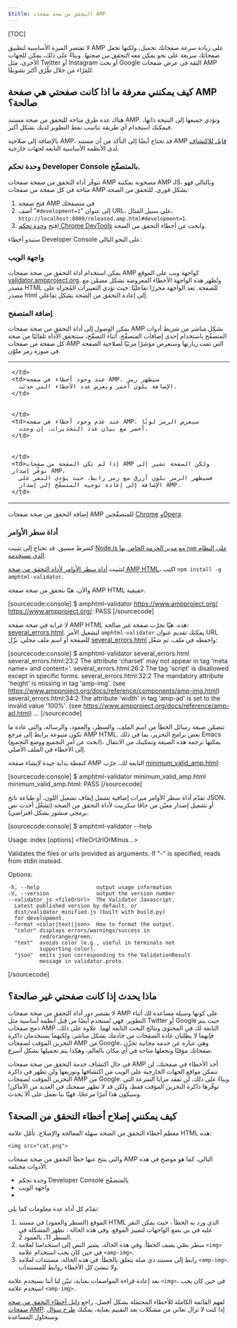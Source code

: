 ```yaml
---
$title: التحقق من صحة صفحات AMP
---
```

[TOC]

لا تقتصر الميزة الأساسية لتطبيق AMP على زيادة سرعة صفحاتك تحميل، ولكنها تجعل صفحاتك سريعة على نحو يمكن معه *التحقق من صحتها*. وبناءً على ذلك، يمكن للجهات الأخرى، مثل Twitter أو Instagram أو بحث Google الثقة في عرض صفحات AMP للقرّاء من خلال طُرُق أكثر تشويقًا.

## كيف يمكنني معرفة ما اذا كانت صفحتي هي صفحة AMP صالحة؟

هناك عدة طرق متاحة للتحقق من صحة مستند AMP. وتؤدي جميعها
إلى النتيجة ذاتها، فيمكنك استخدام أي طريقة تناسب
نمط التطوير لديك بشكل أكبر.

بالإضافة إلى صلاحية AMP، قد تحتاج أيضًا إلى التأكد من أن مستند AMP [قابل للاكتشاف](/ar/docs/fundamentals/discovery.html) لدى الأنظمة الأساسية التابعة لجهات خارجية.

### وحدة تحكم Developer Console بالمتصفّح.

تتوفّر أداة التحقق من صفحة صفحات AMP مصحوبة بمكتبة AMP JS، وبالتالي فهو متاحة في كل صفحة من صفحات AMP بشكل فوري. للتحقق من الصحة:

  1. فتح صفحة AMP في متصفحك
  1. أضف "`#development=1`" إلى عنوان URL، على سبيل المثال، `http://localhost:8000/released.amp.html#development=1`.
  1. افتح [وحدة تحكم Chrome DevTools](https://developers.google.com/web/tools/chrome-devtools/debug/console/) وابحث عن أخطاء التحقق من الصحة.

ستبدو أخطاء Developer Console على النحو التالي:

<amp-img src="/static/img/docs/validator_errors.png" width="713" height="243" layout="responsive" alt="Screen grab of AMP Validator errors in chrome developer console"></amp-img>


### واجهة الويب

يمكن استخدام أداة التحقق من صحة صفحات AMP كواجهة ويب على الموقع
[validator.ampproject.org](https://validator.ampproject.org/). وتُظهر
هذه الواجهة الأخطاء المعروضة بشكل مضمّن مع مصدر HTML للصفحة.
تعد الواجهة محررًا تفاعليًا: حيث تؤدي التغييرات المُجراة على مصدر html إلى
إعادة التحقق من الصحة بشكل تفاعلي.

<amp-img src="/static/img/docs/validator_web_ui.png" width="660" height="507" layout="responsive" alt="Screen grab of validator.ampproject.org with error examples."></amp-img>


### إضافة المتصفح

يمكن الوصول إلى أداة التحقق من صحة صفحات AMP بشكل مباشر من شريط أدوات المتصفّح باستخدام
إحدى إضافات المتصفّح. أثناء التصفّح، ستتحقق الأداة تلقائيًا من صحة كل صفحة من صفحات AMP
التي تمت زيارتها وستعرض مؤشرًا مرئيًا لصلاحية الصفحة في صورة رمز
ملوّن.

<table>
  <tr>
    <td>
      <amp-img src="/static/img/docs/validator_icon_invalid.png" width="20" height="20" layout="fixed" alt="Red AMP icon indicating invalid AMP document."></amp-img>
      
    </td>
    <td>عند وجود أخطاء في صفحة AMP، سيظهر رمز
      الإضافة بلون أحمر ويعرض عدد الأخطاء التي حدثت.
    </td>
  </tr>
  <tr>
    <td>
      <amp-img src="/static/img/docs/validator_icon_valid.png" width="20" height="20" layout="fixed" alt="Green AMP icon indicating valid AMP document."></amp-img>
      
    </td>
    <td>عند عدم وجود أخطاء في صفحة AMP، سيعرض الرمز لونًا
      أخضر مع بيان عدد التحذيرات، إن وجدت.
    </td>
  </tr>
  <tr>
    <td>
      <amp-img src="/static/img/docs/validator_icon_link.png" width="20" height="20" layout="fixed" alt="Blue AMP icon indicating AMP HTML variant if clicked."></amp-img>
      
    </td>
    <td>إذا لم تكن الصفحة من صفحات AMP ولكن الصفحة تشير إلى توفّر إصدار AMP،
      فسيظهر الرمز بلون أزرق مع رمز رابط، حيث يؤدي النقر على
      الإضافة إلى إعادة توجيه المتصفّح إلى إصدار AMP.
    </td>
  </tr>
</table>

إضافة التحقق من صحة صفحات AMP للمتصفّحين
[Chrome](https://chrome.google.com/webstore/detail/amp-validator/nmoffdblmcmgeicmolmhobpoocbbmknc) و[Opera](https://addons.opera.com/en-gb/extensions/details/amp-validator/).

### أداة سطر الأوامر

كشرط مسبق، قد تحتاج إلى تثبيت <a href="https://docs.npmjs.com/getting-started/installing-node">Node.js مع مدير الحزمة الخاص بها
`npm` على النظام الذي تستخدمه</a>.

لتثبيت [أداة سطر الأوامر لأداة التحقق من صحة AMP HTML](https://www.npmjs.com/package/amphtml-validator)، اكتب `npm install -g amphtml-validator`.

والآن، هيّا نتحقق من صحة صفحة AMP HTML حقيقية.

[sourcecode:console]
$ amphtml-validator https://www.ampproject.org/
https://www.ampproject.org/: PASS
[/sourcecode]

لا غرابة في صحة صفحة AMP HTML هذه. هيّا نجرّب صفحة غير صالحة:
[several_errors.html](https://raw.githubusercontent.com/ampproject/amphtml/master/validator/testdata/feature_tests/several_errors.html). لتشغيل الأمر `amphtml-validator` يمكنك تقديم عنوان URL للصفحة أو اسم ملف محلي. نزّل [several_errors.html](https://raw.githubusercontent.com/ampproject/amphtml/master/validator/testdata/feature_tests/several_errors.html) واحفظه في ملف، ثم شغّل:

[sourcecode:console]
$ amphtml-validator several_errors.html
several_errors.html:23:2 The attribute 'charset' may not appear in tag 'meta name= and content='.
several_errors.html:26:2 The tag 'script' is disallowed except in specific forms.
several_errors.html:32:2 The mandatory attribute 'height' is missing in tag 'amp-img'. (see https://www.ampproject.org/docs/reference/components/amp-img.html)
several_errors.html:34:2 The attribute 'width' in tag 'amp-ad' is set to the invalid value '100%'. (see https://www.ampproject.org/docs/reference/amp-ad.html)
...
[/sourcecode]

تتضمّن صيغة رسائل الخطأ من اسم الملف، والسطر، والعمود، والرسالة،
والتي عادة ما تكون متبوعة برابط إلى مرجع AMP HTML. بعض برامج التحرير، بما في ذلك Emacs
(ابحث عن أمر التجميع ووضع التجميع)، يمكنها ترجمة هذه الصيغة وتمكينك من
الانتقال إلى الأخطاء في الملف الأصلي.

كنقطة بداية جيدة لإنشاء صفحة AMP التابعة لك، جرّب [minimum_valid_amp.html](https://raw.githubusercontent.com/ampproject/amphtml/master/validator/testdata/feature_tests/minimum_valid_amp.html):

[sourcecode:console]
$ amphtml-validator minimum_valid_amp.html
minimum_valid_amp.html: PASS
[/sourcecode]

تقدّم أداة سطر الأوامر ميزات إضافية تشمل إيقاف تشغيل
اللون، أو طباعة ناتج JSON، أو تشغيل إصدار معيّن من
جافا سكريبت لأداة التحقق من الصحة (تشغّل أحدث نص برمجي منشور بشكل افتراضي).

[sourcecode:console]
$ amphtml-validator --help

  Usage: index [options] <fileOrUrlOrMinus...>

  Validates the files or urls provided as arguments. If "-" is
  specified, reads from stdin instead.

  Options:

    -h, --help                  output usage information
    -V, --version               output the version number
    --validator_js <fileOrUrl>  The Validator Javascript.
      Latest published version by default, or
      dist/validator_minified.js (built with build.py)
      for development.
    --format <color|text|json>  How to format the output.
      "color" displays errors/warnings/success in
              red/orange/green.
      "text"  avoids color (e.g., useful in terminals not
              supporting color).
      "json"  emits json corresponding to the ValidationResult
              message in validator.proto.
[/sourcecode]

## ماذا يحدث إذا كانت صفحتي غير صالحة؟

لا يقتصر دور أداة التحقق من صحة صفحات AMP على كونها وسيلة مساعدة لك أثناء التطوير. فهي تُستخدم أيضًا من قِبل أنظمة أساسية مثل Twitter أو Google حيث يتم دمج صفحات AMP التابعة لك في المحتوى ونتائج البحث التابعة لهما. علاوة على ذلك، فإنهما لا يطلبان عادة الصفحات من خادمك بشكل مباشر، ولكنهما يستخدمان ذاكرة التخزين المؤقت لصفحات AMP من Google، وهي عبارة عن خدمة مجانية تخزّن صفحاتك مؤقتًا وتجعلها متاحة في أي مكان بالعالم، وهكذا يتم تحميلها بشكل أسرع.

في حال اكتشاف خدمة التحقق من صحة صفحات AMP أحد الأخطاء في صفحتك، لن تتمكن مواقع الجهات الخارجية على الويب من اكتشافها وتوزيعها ولن تظهر في ذاكرة التخزين المؤقت لصفحات AMP من Google. وبناءً على ذلك، لن تفقد مزايا السرعة التي توفّرها ذاكرة التخزين المؤقت فقط، ولكن قد لا تظهر صفحتك في العديد من الأماكن! وسيكون هذا أمرًا مزعجًا، فهيّا بنا نعمل على ألا يحدث.

## كيف يمكنني إصلاح أخطاء التحقق من الصحة؟

معظم أخطاء التحقق من الصحة سهلة المعالجة والإصلاح. تأمّل علامة HTML هذه:

`<img src="cat.png">`

والتي ينتج عنها خطأ التحقق من صحة صفحات AMP التالي، كما هو موضح في هذه الأدوات مختلفة:

* وحدة تحكم Developer Console بالمتصفّح
<amp-img alt="AMP error: The tag &#39;img&#39; may only appear as a descendant of tag &#39;noscript&#39;. Did you mean &#39;amp-img&#39;? line 11, column 2" height="30" src="/static/img/docs/validator_console_imgerror.png" width="696" layout="responsive"></amp-img>
* واجهة الويب
<amp-img alt="AMP error: The tag &#39;img&#39; may only appear as a descendant of tag &#39;noscript&#39;. Did you mean &#39;amp-img&#39;? line 11, column 2" height="58" src="/static/img/docs/validator_webui_imgerror.png" width="676" layout="responsive"></amp-img>
* <amp-img alt="AMP error: The tag &#39;img&#39; may only appear as a descendant of tag &#39;noscript&#39;. Did you mean &#39;amp-img&#39;? line 11, column 2" height="108" src="/static/img/docs/validator_extension_imgerror.png" width="724" layout="responsive"></amp-img>

تقدّم كل أداة عدة معلومات كما يلي:

  1. الموقع (السطر والعمود) في مستند HTML الذي ورد به الخطأ
     ، حيث يمكن النقر عليه في بي بضع الواجهات لتمييز الموقع. وفي هذه الحالة
     ، تظهر المشكلة في السطر 11، بالعمود 2.
  1. سطر نصّي يصف الخطأ. وفي هذه الحالة، يشير النص إلى
     استخدامنا لعلامة `<img>` في حين كان يجب استخدام علامة `<amp-img>`.
  1. رابط إلى مستند ذي صلة يتعلق بالخطأ. في هذه الحالة،
     مستندات لعلامة `<amp-img>`. ولا تنشئ كل الأخطاء
     روابط للمستندات.

بعد إعادة قراءة المواصفات بعناية، تبيّن لنا أننا نستخدم علامة `<img>`، في حين كان يجب استخدم علامة `<amp-img>`.

لفهم القائمة الكاملة للأخطاء المحتملة بشكل أفضل،
راجع [دليل أخطاء التحقق من صحة صفحات AMP](/ar/docs/troubleshooting/validation_errors.html).
إذا كنت لا تزال تعاني من مشكلات بعد التقييم بعناية، يمكنك <a href="http://stackoverflow.com/questions/tagged/amp-html">طرح
سؤال</a> وسنحاول المساعدة.
